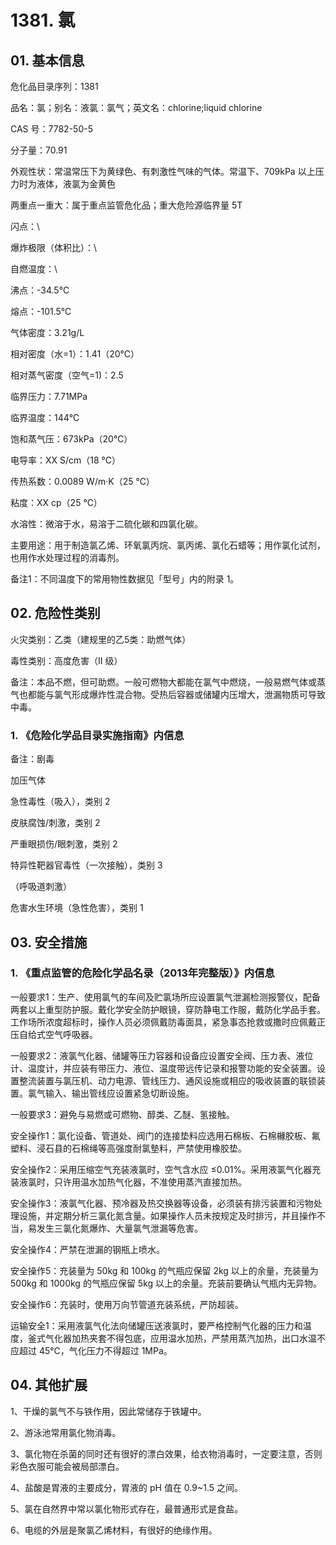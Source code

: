 # 1381. 氯

## 01. 基本信息

危化品目录序列：1381

品名：氯；别名：液氯：氯气；英文名：chlorine;liquid chlorine

CAS 号：7782-50-5

分子量：70.91

外观性状：常温常压下为黄绿色、有刺激性气味的气体。常温下、709kPa 以上压力时为液体，液氯为金黄色

两重点一重大：属于重点监管危化品；重大危险源临界量 5T

闪点：\

爆炸极限（体积比）：\

自燃温度：\

沸点：-34.5℃

熔点：-101.5℃

气体密度：3.21g/L

相对密度（水=1）：1.41（20℃）

相对蒸气密度（空气=1)：2.5

临界压力：7.71MPa

临界温度：144℃

饱和蒸气压：673kPa（20℃）

电导率：XX S/cm（18 ℃）

传热系数：0.0089 W/m·K（25 ℃）

粘度：XX cp（25 ℃）

水溶性：微溶于水，易溶于二硫化碳和四氯化碳。

主要用途：用于制造氯乙烯、环氧氯丙烷、氯丙烯、氯化石蜡等；用作氯化试剂，也用作水处理过程的消毒剂。

备注1：不同温度下的常用物性数据见「型号」内的附录 1。

## 02. 危险性类别

火灾类别：乙类（建规里的乙5类：助燃气体）

毒性类别：高度危害（Ⅱ 级）

备注：本品不燃，但可助燃。一般可燃物大都能在氯气中燃烧，一般易燃气体或蒸气也都能与氯气形成爆炸性混合物。受热后容器或储罐内压增大，泄漏物质可导致中毒。

### 1. 《危险化学品目录实施指南》内信息

备注：剧毒

加压气体

急性毒性（吸入），类别 2 

皮肤腐蚀/刺激，类别 2 

严重眼损伤/眼刺激，类别 2 

特异性靶器官毒性（一次接触），类别 3

（呼吸道刺激）
 
危害水生环境（急性危害），类别 1

## 03. 安全措施

### 1. 《重点监管的危险化学品名录（2013年完整版）》内信息

一般要求1：生产、使用氯气的车间及贮氯场所应设置氯气泄漏检测报警仪，配备两套以上重型防护服。戴化学安全防护眼镜，穿防静电工作服，戴防化学品手套。工作场所浓度超标时，操作人员必须佩戴防毒面具，紧急事态抢救或撒时应佩戴正压自给式空气呼吸器。

一般要求2：液氯气化器、储罐等压力容器和设备应设置安全阀、压カ表、液位计、温度计，并应装有带压力、液位、温度带远传记录和报警功能的安全装置。设置整流装置与氯压机、动力电源、管线压力、通风设施或相应的吸收装置的联锁装置。氯气输入、输出管线应设置紧急切断设施。

一般要求3：避免与易燃或可燃物、醇类、乙醚、氢接触。

安全操作1：氯化设备、管道处、阀门的连接垫料应选用石棉板、石棉櫞胶板、氟塑料、浸石县的石棉绳等高强度耐氯墊料，严禁使用橡胶垫。

安全操作2：采用压缩空气充装液氯时，空气含水应 ≤0.01%。采用液氯气化器充装液氯时，只许用温水加热气化器，不准使用蒸汽直接加热。

安全操作3：液氯气化器、预冷器及热交换器等设备，必须装有排污装置和污物处理设施，并定期分析三氯化氮含量。如果操作人员未按规定及时排污，并且操作不当，易发生三氯化氮爆炸、大量氯气泄漏等危害。

安全操作4：严禁在泄漏的钢瓶上喷水。

安全操作5：充装量为 50kg 和 100kg 的气瓶应保留 2kg 以上的余量，充装量为 500kg 和 1000kg 的气瓶应保留 5kg 以上的余量。充装前要确认气瓶内无异物。

安全操作6：充装时，使用万向节管道充装系统，严防超装。

运输安全1：采用液氯气化法向储罐压送液氯时，要严格控制气化器的压力和温度，釜式气化器加热夹套不得包底，应用温水加热，严禁用蒸汽加热，出口水温不应超过 45℃，气化压力不得超过 1MPa。

## 04. 其他扩展

1、干燥的氯气不与铁作用，因此常储存于铁罐中。

2、游泳池常用氯化物消毒。

3、氯化物在杀菌的同时还有很好的漂白效果，给衣物消毒时，一定要注意，否则彩色衣服可能会被局部漂白。

4、盐酸是胃液的主要成分，胃液的 pH 值在 0.9~1.5 之间。

5、氯在自然界中常以氯化物形式存在，最普通形式是食盐。

6、电缆的外层是聚氯乙烯材料，有很好的绝缘作用。

